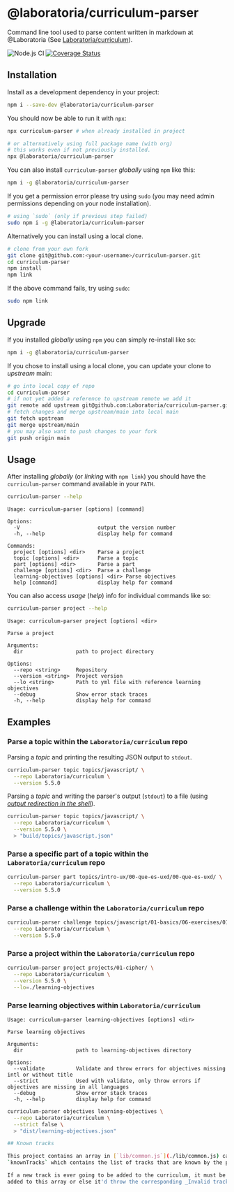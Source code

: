 # @laboratoria/curriculum-parser

Command line tool used to parse content written in markdown at
@Laboratoria (See [Laboratoria/curriculum](https://github.com/Laboratoria/curriculum)).

![Node.js CI](https://github.com/Laboratoria/curriculum-parser/workflows/Node.js%20CI/badge.svg)
[![Coverage Status](https://coveralls.io/repos/github/Laboratoria/curriculum-parser/badge.svg?branch=main)](https://coveralls.io/github/Laboratoria/curriculum-parser?branch=main)

## Installation

Install as a development dependency in your project:

```sh
npm i --save-dev @laboratoria/curriculum-parser
```

You should now be able to run it with `npx`:

```sh
npx curriculum-parser # when already installed in project

# or alternatively using full package name (with org)
# this works even if not previously installed.
npx @laboratoria/curriculum-parser
```

You can also install `curriculum-parser` _globally_ using `npm` like this:

```sh
npm i -g @laboratoria/curriculum-parser
```

If you get a permission error please try using `sudo` (you may need admin
permissions depending on your node installation).

```sh
# using `sudo` (only if previous step failed)
sudo npm i -g @laboratoria/curriculum-parser
```

Alternatively you can install using a local clone.

```sh
# clone from your own fork
git clone git@github.com:<your-username>/curriculum-parser.git
cd curriculum-parser
npm install
npm link
```

If the above command fails, try using `sudo`:

```sh
sudo npm link
```

## Upgrade

If you installed _globally_ using `npm` you can simply re-install like so:

```sh
npm i -g @laboratoria/curriculum-parser
```

If you chose to install using a local clone, you can update your clone to
_upstream_ main:

```sh
# go into local copy of repo
cd curriculum-parser
# if not yet added a reference to upstream remote we add it
git remote add upstream git@github.com:Laboratoria/curriculum-parser.git
# fetch changes and merge upstream/main into local main
git fetch upstream
git merge upstream/main
# you may also want to push changes to your fork
git push origin main
```

## Usage

After installing _globally_ (or _linking_ with `npm link`) you should have the
`curriculum-parser` command available in your `PATH`.

```sh
curriculum-parser --help
```

```text
Usage: curriculum-parser [options] [command]

Options:
  -V                         output the version number
  -h, --help                 display help for command

Commands:
  project [options] <dir>    Parse a project
  topic [options] <dir>      Parse a topic
  part [options] <dir>       Parse a part
  challenge [options] <dir>  Parse a challenge
  learning-objectives [options] <dir> Parse objectives
  help [command]             display help for command

```

You can also access _usage_ (_help_) info for individual commands like so:

```sh
curriculum-parser project --help
```

```text
Usage: curriculum-parser project [options] <dir>

Parse a project

Arguments:
  dir                 path to project directory

Options:
  --repo <string>     Repository
  --version <string>  Project version
  --lo <string>       Path to yml file with reference learning objectives
  --debug             Show error stack traces
  -h, --help          display help for command
```

## Examples

### Parse a topic within the `Laboratoria/curriculum` repo

Parsing a _topic_ and printing the resulting JSON output to `stdout`.

```sh
curriculum-parser topic topics/javascript/ \
  --repo Laboratoria/curriculum \
  --version 5.5.0
```

Parsing a _topic_ and writing the parser's output (`stdout`) to a file (using
[_output redirection in the shell_](https://www.gnu.org/software/bash/manual/html_node/Redirections.html)).

```sh
curriculum-parser topic topics/javascript/ \
  --repo Laboratoria/curriculum \
  --version 5.5.0 \
  > "build/topics/javascript.json"
```

### Parse a specific part of a topic within the `Laboratoria/curriculum` repo

```sh
curriculum-parser part topics/intro-ux/00-que-es-uxd/00-que-es-uxd/ \
  --repo Laboratoria/curriculum \
  --version 5.5.0
```

### Parse a challenge within the `Laboratoria/curriculum` repo

```sh
curriculum-parser challenge topics/javascript/01-basics/06-exercises/01-coin-convert/ \
  --repo Laboratoria/curriculum \
  --version 5.5.0
```

### Parse a project within the `Laboratoria/curriculum` repo

```sh
curriculum-parser project projects/01-cipher/ \
  --repo Laboratoria/curriculum \
  --version 5.5.0 \
  --lo=./learning-objectives
```

### Parse learning objectives within `Laboratoria/curriculum`

```text
Usage: curriculum-parser learning-objectives [options] <dir>

Parse learning objectives

Arguments:
  dir                 path to learning-objectives directory

Options:
  --validate          Validate and throw errors for objectives missing intl or without title
  --strict            Used with validate, only throw errors if objectives are missing in all languages
  --debug             Show error stack traces
  -h, --help          display help for command
```

```sh
curriculum-parser objectives learning-objectives \
  --repo Laboratoria/curriculum \
  --strict false \
  > "dist/learning-objectives.json"

## Known tracks

This project contains an array in [`lib/common.js`](./lib/common.js) called
`knownTracks` which contains the list of tracks that are known by the parser.

If a new track is ever going to be added to the curriculum, it must be
added to this array or else it'd throw the corresponding _Invalid track_ error.
